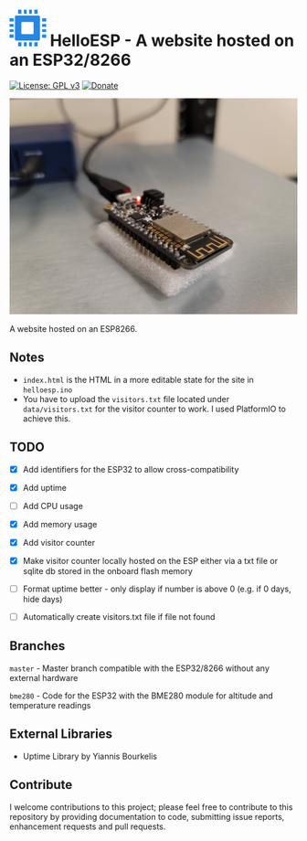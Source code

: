 # <img src="https://github.com/Tech1k/helloesp/blob/master/images/helloesp-favicon.png" alt="HelloESP" width="64"/> HelloESP - A website hosted on an ESP32/8266
[![License: GPL v3](https://img.shields.io/badge/License-GPLv3-blue.svg)](https://www.gnu.org/licenses/gpl-3.0)
[![Donate](https://img.shields.io/badge/Support%20me-Donate-blue)](https://kk.dev/donate)

<img src="https://github.com/Tech1k/helloesp/blob/master/images/esp8266-webserver.jpg" alt="ESP8266 Webserver" max-width="100%"/>

A website hosted on an ESP8266.


## Notes
- ``index.html`` is the HTML in a more editable state for the site in ``helloesp.ino``
- You have to upload the ``visitors.txt`` file located under ``data/visitors.txt`` for the visitor counter to work. I used PlatformIO to achieve this.


## TODO
- [x] Add identifiers for the ESP32 to allow cross-compatibility
- [x] Add uptime
- [ ] Add CPU usage
- [x] Add memory usage
- [x] Add visitor counter
- [x] Make visitor counter locally hosted on the ESP either via a txt file or sqlite db stored in the onboard flash memory
- [ ] Format uptime better - only display if number is above 0 (e.g. if 0 days, hide days)
- [ ] Automatically create visitors.txt file if file not found


## Branches
``master`` - Master branch compatible with the ESP32/8266 without any external hardware

``bme280`` - Code for the ESP32 with the BME280 module for altitude and temperature readings


## External Libraries
- Uptime Library by Yiannis Bourkelis


## Contribute
I welcome contributions to this project; please feel free to contribute to this repository by providing documentation to code, submitting issue reports, enhancement requests and pull requests.
